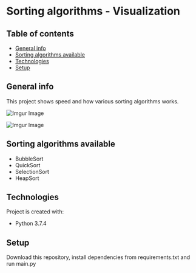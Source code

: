# Sorting algorithms - Visualization

## Table of contents
* [General info](#general-info)
* [Sorting algorithms available](#sorting-algorithms-available)
* [Technologies](#technologies)
* [Setup](#setup)

## General info
This project shows speed and how various sorting algorithms works.

![Imgur Image](https://i.imgur.com/Rg9UDE7.png)

![Imgur Image](https://i.imgur.com/QyoQvE5.png)

## Sorting algorithms available
- BubbleSort
- QuickSort
- SelectionSort
- HeapSort

## Technologies
Project is created with:
* Python 3.7.4

## Setup
Download this repository, install dependencies from requirements.txt and run main.py

